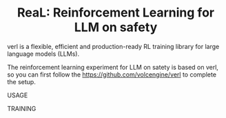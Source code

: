 <h1 style="text-align: center;">ReaL: Reinforcement Learning for LLM on safety</h1>

verl is a flexible, efficient and production-ready RL training library for large language models (LLMs).

The reinforcement learning experiment for LLM on satety is based on verl, so you can first follow the https://github.com/volcengine/verl to complete the setup.

USAGE

TRAINING
